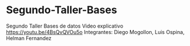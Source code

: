 # Segundo-Taller-Bases
Segundo Taller Bases de datos
Video explicativo https://youtu.be/4BsQvQVOu5o
Integrantes: Diego Mogollon, Luis Ospina, Helman Fernandez

